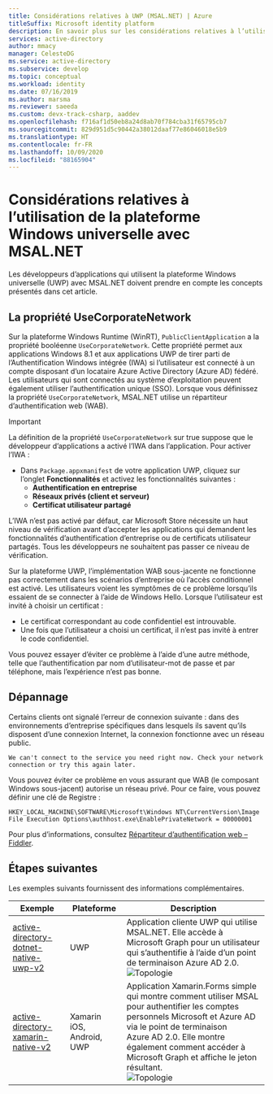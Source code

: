 ```yaml
---
title: Considérations relatives à UWP (MSAL.NET) | Azure
titleSuffix: Microsoft identity platform
description: En savoir plus sur les considérations relatives à l’utilisation de la plateforme Windows universelle (UWP) avec la bibliothèque d’authentification Microsoft pour .NET (MSAL.NET).
services: active-directory
author: mmacy
manager: CelesteDG
ms.service: active-directory
ms.subservice: develop
ms.topic: conceptual
ms.workload: identity
ms.date: 07/16/2019
ms.author: marsma
ms.reviewer: saeeda
ms.custom: devx-track-csharp, aaddev
ms.openlocfilehash: f716af1d50eb8a24d8ab70f784cba31f65795cb7
ms.sourcegitcommit: 829d951d5c90442a38012daaf77e86046018e5b9
ms.translationtype: HT
ms.contentlocale: fr-FR
ms.lasthandoff: 10/09/2020
ms.locfileid: "88165904"
---
```

# <a name="considerations-for-using-universal-windows-platform-with-msalnet"></a>Considérations relatives à l’utilisation de la plateforme Windows universelle avec MSAL.NET
Les développeurs d’applications qui utilisent la plateforme Windows universelle (UWP) avec MSAL.NET doivent prendre en compte les concepts présentés dans cet article.

## <a name="the-usecorporatenetwork-property"></a>La propriété UseCorporateNetwork
Sur la plateforme Windows Runtime (WinRT), `PublicClientApplication` a la propriété booléenne `UseCorporateNetwork`. Cette propriété permet aux applications Windows 8.1 et aux applications UWP de tirer parti de l’Authentification Windows intégrée (IWA) si l’utilisateur est connecté à un compte disposant d’un locataire Azure Active Directory (Azure AD) fédéré. Les utilisateurs qui sont connectés au système d’exploitation peuvent également utiliser l’authentification unique (SSO). Lorsque vous définissez la propriété `UseCorporateNetwork`, MSAL.NET utilise un répartiteur d’authentification web (WAB).

> [!IMPORTANT]
> La définition de la propriété `UseCorporateNetwork` sur true suppose que le développeur d’applications a activé l’IWA dans l’application. Pour activer l’IWA :
> - Dans `Package.appxmanifest` de votre application UWP, cliquez sur l’onglet **Fonctionnalités** et activez les fonctionnalités suivantes :
>   - **Authentification en entreprise**
>   - **Réseaux privés (client et serveur)**
>   - **Certificat utilisateur partagé**

L’IWA n’est pas activé par défaut, car Microsoft Store nécessite un haut niveau de vérification avant d’accepter les applications qui demandent les fonctionnalités d’authentification d’entreprise ou de certificats utilisateur partagés. Tous les développeurs ne souhaitent pas passer ce niveau de vérification.

Sur la plateforme UWP, l’implémentation WAB sous-jacente ne fonctionne pas correctement dans les scénarios d’entreprise où l’accès conditionnel est activé. Les utilisateurs voient les symptômes de ce problème lorsqu’ils essaient de se connecter à l’aide de Windows Hello. Lorsque l’utilisateur est invité à choisir un certificat :

- Le certificat correspondant au code confidentiel est introuvable.
- Une fois que l’utilisateur a choisi un certificat, il n’est pas invité à entrer le code confidentiel.

Vous pouvez essayer d’éviter ce problème à l’aide d’une autre méthode, telle que l’authentification par nom d’utilisateur-mot de passe et par téléphone, mais l’expérience n’est pas bonne.

## <a name="troubleshooting"></a>Dépannage

Certains clients ont signalé l’erreur de connexion suivante : dans des environnements d’entreprise spécifiques dans lesquels ils savent qu’ils disposent d’une connexion Internet, la connexion fonctionne avec un réseau public.

```Text
We can't connect to the service you need right now. Check your network connection or try this again later.
```

Vous pouvez éviter ce problème en vous assurant que WAB (le composant Windows sous-jacent) autorise un réseau privé. Pour ce faire, vous pouvez définir une clé de Registre :

```Text
HKEY_LOCAL_MACHINE\SOFTWARE\Microsoft\Windows NT\CurrentVersion\Image File Execution Options\authhost.exe\EnablePrivateNetwork = 00000001
```

Pour plus d’informations, consultez [Répartiteur d’authentification web – Fiddler](/windows/uwp/security/web-authentication-broker#fiddler).

## <a name="next-steps"></a>Étapes suivantes
Les exemples suivants fournissent des informations complémentaires.

Exemple | Plateforme | Description 
|------ | -------- | -----------|
|[active-directory-dotnet-native-uwp-v2](https://github.com/azure-samples/active-directory-dotnet-native-uwp-v2) | UWP | Application cliente UWP qui utilise MSAL.NET. Elle accède à Microsoft Graph pour un utilisateur qui s’authentifie à l’aide d’un point de terminaison Azure AD 2.0. <br>![Topologie](media/msal-net-uwp-considerations/topology-native-uwp.png)|
|[active-directory-xamarin-native-v2](https://github.com/Azure-Samples/active-directory-xamarin-native-v2) | Xamarin iOS, Android, UWP | Application Xamarin.Forms simple qui montre comment utiliser MSAL pour authentifier les comptes personnels Microsoft et Azure AD via le point de terminaison Azure AD 2.0. Elle montre également comment accéder à Microsoft Graph et affiche le jeton résultant. <br>![Topologie](media/msal-net-uwp-considerations/topology-xamarin-native.png)|